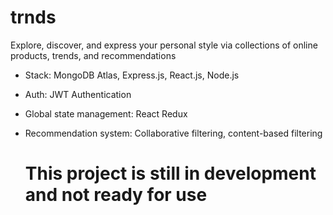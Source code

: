 # trnds
Explore, discover, and express your personal style via collections of online products, trends, and recommendations
- Stack: MongoDB Atlas, Express.js, React.js, Node.js
- Auth: JWT Authentication
- Global state management: React Redux
- Recommendation system: Collaborative filtering, content-based filtering
  
  # This project is still in development and not ready for use
